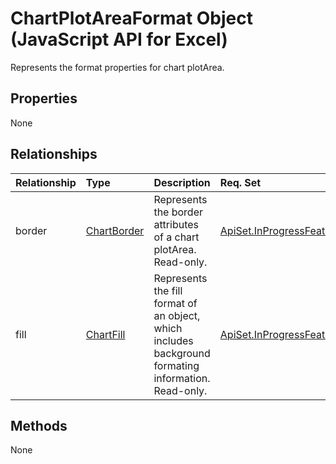 # ChartPlotAreaFormat Object (JavaScript API for Excel)

Represents the format properties for chart plotArea.

## Properties

None

## Relationships
| Relationship | Type	|Description| Req. Set|
|:---------------|:--------|:----------|:----|
|border|[ChartBorder](chartborder.md)|Represents the border attributes of a chart plotArea. Read-only.|[ApiSet.InProgressFeatures.ChartingAPIWave2](../requirement-sets/excel-api-requirement-sets.md)|
|fill|[ChartFill](chartfill.md)|Represents the fill format of an object, which includes background formating information. Read-only.|[ApiSet.InProgressFeatures.ChartingAPIWave2](../requirement-sets/excel-api-requirement-sets.md)|

## Methods
None

